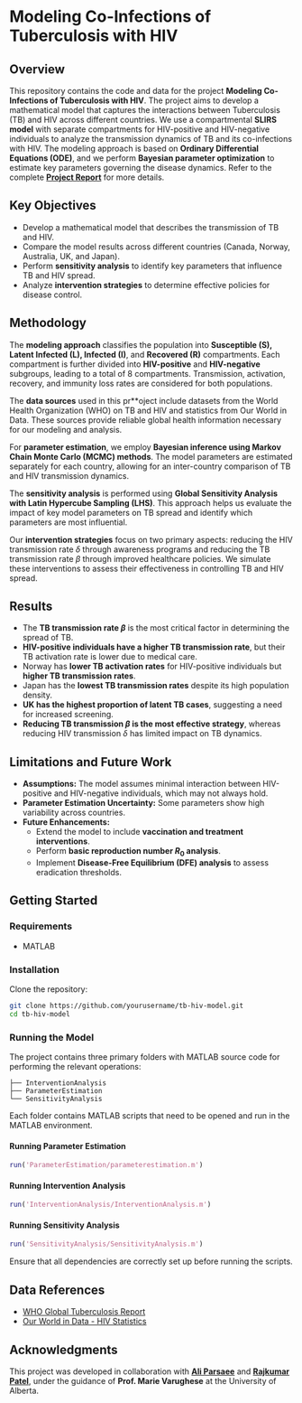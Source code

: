 # Modeling Co-Infections of Tuberculosis with HIV

## Overview

This repository contains the code and data for the project **Modeling Co-Infections of Tuberculosis with HIV**. The project aims to develop a mathematical model that captures the interactions between Tuberculosis (TB) and HIV across different countries. We use a compartmental **SLIRS model** with separate compartments for HIV-positive and HIV-negative individuals to analyze the transmission dynamics of TB and its co-infections with HIV. The modeling approach is based on **Ordinary Differential Equations (ODE)**, and we perform **Bayesian parameter optimization** to estimate key parameters governing the disease dynamics. Refer to the complete **[Project Report](https://drive.google.com/file/d/1T0NR-2HJ2N8Zw2Wt9Q28wn-mKfUp_M8r/view?usp=sharing)** for more details.



## Key Objectives

- Develop a mathematical model that describes the transmission of TB and HIV.
- Compare the model results across different countries (Canada, Norway, Australia, UK, and Japan).
- Perform **sensitivity analysis** to identify key parameters that influence TB and HIV spread.
- Analyze **intervention strategies** to determine effective policies for disease control.

## Methodology

The **modeling approach** classifies the population into **Susceptible (S), Latent Infected (L), Infected (I)**, and **Recovered (R)** compartments. Each compartment is further divided into **HIV-positive** and **HIV-negative** subgroups, leading to a total of 8 compartments. Transmission, activation, recovery, and immunity loss rates are considered for both populations.

The **data sources** used in this pr**oject include datasets from the World Health Organization (WHO) on TB and HIV and statistics from Our World in Data. These sources provide reliable global health information necessary for our modeling and analysis.

For **parameter estimation**, we employ **Bayesian inference using Markov Chain Monte Carlo (MCMC) methods**. The model parameters are estimated separately for each country, allowing for an inter-country comparison of TB and HIV transmission dynamics.

The **sensitivity analysis** is performed using **Global Sensitivity Analysis with Latin Hypercube Sampling (LHS)**. This approach helps us evaluate the impact of key model parameters on TB spread and identify which parameters are most influential.

Our **intervention strategies** focus on two primary aspects: reducing the HIV transmission rate $\delta$  through awareness programs and reducing the TB transmission rate $\beta$ through improved healthcare policies. We simulate these interventions to assess their effectiveness in controlling TB and HIV spread.

## Results

- The **TB transmission rate $\beta$** is the most critical factor in determining the spread of TB.
- **HIV-positive individuals have a higher TB transmission rate**, but their TB activation rate is lower due to medical care.
- Norway has **lower TB activation rates** for HIV-positive individuals but **higher TB transmission rates**.
- Japan has the **lowest TB transmission rates** despite its high population density.
- **UK has the highest proportion of latent TB cases**, suggesting a need for increased screening.
- **Reducing TB transmission $\beta$ is the most effective strategy**, whereas reducing HIV transmission $\delta$ has limited impact on TB dynamics.

## Limitations and Future Work

- **Assumptions:** The model assumes minimal interaction between HIV-positive and HIV-negative individuals, which may not always hold.
- **Parameter Estimation Uncertainty:** Some parameters show high variability across countries.
- **Future Enhancements:**
  - Extend the model to include **vaccination and treatment interventions**.
  - Perform **basic reproduction number $R_0$ analysis**.
  - Implement **Disease-Free Equilibrium (DFE) analysis** to assess eradication thresholds.

## Getting Started

### Requirements

- MATLAB

### Installation

Clone the repository:

```bash
git clone https://github.com/yourusername/tb-hiv-model.git
cd tb-hiv-model
```

### Running the Model

The project contains three primary folders with MATLAB source code for performing the relevant operations:

```
├── InterventionAnalysis
├── ParameterEstimation
└── SensitivityAnalysis
```

Each folder contains MATLAB scripts that need to be opened and run in the MATLAB environment.

#### Running Parameter Estimation

```matlab
run('ParameterEstimation/parameterestimation.m')
```

#### Running Intervention Analysis

```matlab
run('InterventionAnalysis/InterventionAnalysis.m')
```

#### Running Sensitivity Analysis

```matlab
run('SensitivityAnalysis/SensitivityAnalysis.m')
```

Ensure that all dependencies are correctly set up before running the scripts.

## Data References

- [WHO Global Tuberculosis Report](https://www.who.int/teams/global-tuberculosis-programme/tb-reports/global-tuberculosis-report-2022)
- [Our World in Data - HIV Statistics](https://ourworldindata.org/hiv-aids)

## Acknowledgments

This project was developed in collaboration with **[Ali Parsaee](https://www.linkedin.com/in/ali-parsaee/)** and **[Rajkumar Patel](https://www.linkedin.com/in/rajkumarpatel96/)**, under the guidance of **Prof. Marie Varughese** at the University of Alberta.



